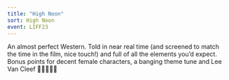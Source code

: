 ```yaml
---
title: "High Noon"
sort: High Noon
event: LIFF23
---
```

An almost perfect Western. Told in near real time (and screened to match the time in the film, nice touch!) and full of all the elements you’d expect. Bonus points for decent female characters, a banging theme tune and Lee Van Cleef 🐎🐎🐎🐎🐎
